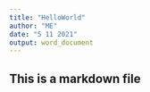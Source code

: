 ```yaml
---
title: "HelloWorld"
author: "ME"
date: "5 11 2021"
output: word_document
---
```


## This is a markdown file

